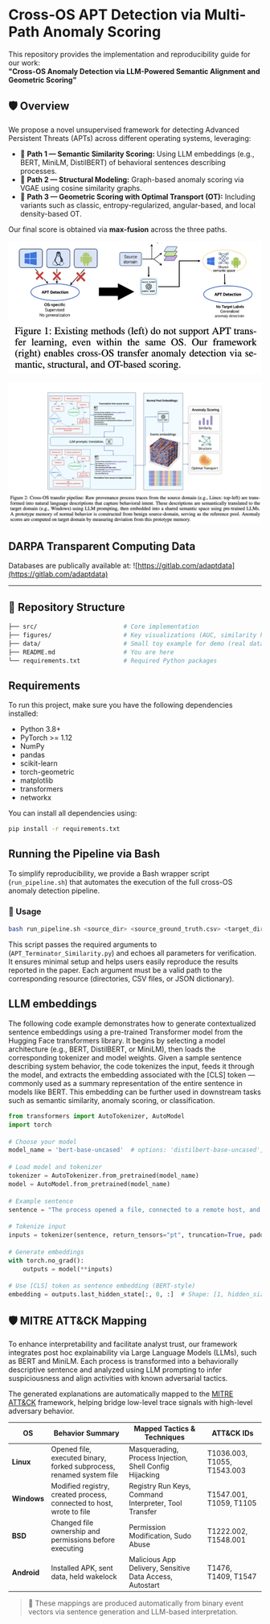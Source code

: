 # Cross-OS APT Detection via Multi-Path Anomaly Scoring

This repository provides the implementation and reproducibility guide for our work:  
**"Cross-OS Anomaly Detection via LLM-Powered Semantic Alignment and Geometric Scoring"**

## 🛡 Overview

We propose a novel unsupervised framework for detecting Advanced Persistent Threats (APTs) across different operating systems, leveraging:

- 🔹 **Path 1 — Semantic Similarity Scoring:** Using LLM embeddings (e.g., BERT, MiniLM, DistilBERT) of behavioral sentences describing processes.
- 🔹 **Path 2 — Structural Modeling:** Graph-based anomaly scoring via VGAE using cosine similarity graphs.
- 🔹 **Path 3 — Geometric Scoring with Optimal Transport (OT):** Including variants such as classic, entropy-regularized, angular-based, and local density-based OT.

Our final score is obtained via **max-fusion** across the three paths.

![Cross-OS Multi-Path Detection Pipeline](https://raw.githubusercontent.com/apt-terminator/apt/refs/heads/main/figures/figure1.png)



![Cross-OS Multi-Path Detection Pipeline](https://raw.githubusercontent.com/apt-terminator/apt/refs/heads/main/figures/figure2.png)

## DARPA Transparent Computing Data 

Databases are publically available at:  ![https://gitlab.com/adaptdata](https://gitlab.com/adaptdata)



---

## 📁 Repository Structure

```bash
├── src/                        # Core implementation
├── figures/                    # Key visualizations (AUC, similarity heatmaps, etc.)
├── data/                       # Small toy example for demo (real data fetched separately)
├── README.md                   # You are here
└── requirements.txt            # Required Python packages


```


## Requirements

To run this project, make sure you have the following dependencies installed:

- Python 3.8+
- PyTorch >= 1.12
- NumPy
- pandas
- scikit-learn
- torch-geometric
- matplotlib
- transformers
- networkx

You can install all dependencies using:

```bash
pip install -r requirements.txt
```

## Running the Pipeline via Bash
To simplify reproducibility, we provide a Bash wrapper script (`run_pipeline.sh`) that automates the execution of the full cross-OS anomaly detection pipeline.

### 🔧 Usage

```bash
bash run_pipeline.sh <source_dir> <source_ground_truth.csv> <target_dir> <target_ground_truth.csv> <translation_dict.json>
```
This script passes the required arguments to (`APT_Terminator_Similarity.py`) and echoes all parameters for verification. It ensures minimal setup and helps users easily reproduce the results reported in the paper. Each argument must be a valid path to the corresponding resource (directories, CSV files, or JSON dictionary).



## LLM embeddings
The following code example demonstrates how to generate contextualized sentence embeddings using a pre-trained Transformer model from the Hugging Face transformers library. It begins by selecting a model architecture (e.g., BERT, DistilBERT, or MiniLM), then loads the corresponding tokenizer and model weights. Given a sample sentence describing system behavior, the code tokenizes the input, feeds it through the model, and extracts the embedding associated with the [CLS] token — commonly used as a summary representation of the entire sentence in models like BERT. This embedding can be further used in downstream tasks such as semantic similarity, anomaly scoring, or classification.

```python
from transformers import AutoTokenizer, AutoModel
import torch

# Choose your model
model_name = 'bert-base-uncased'  # options: 'distilbert-base-uncased', 'microsoft/MiniLM-L6-v2', etc.

# Load model and tokenizer
tokenizer = AutoTokenizer.from_pretrained(model_name)
model = AutoModel.from_pretrained(model_name)

# Example sentence
sentence = "The process opened a file, connected to a remote host, and executed a binary."

# Tokenize input
inputs = tokenizer(sentence, return_tensors="pt", truncation=True, padding=True)

# Generate embeddings
with torch.no_grad():
    outputs = model(**inputs)

# Use [CLS] token as sentence embedding (BERT-style)
embedding = outputs.last_hidden_state[:, 0, :]  # Shape: [1, hidden_size]
```

## 🛡️ MITRE ATT&CK Mapping

To enhance interpretability and facilitate analyst trust, our framework integrates post hoc explainability via Large Language Models (LLMs), such as BERT and MiniLM. Each process is transformed into a behaviorally descriptive sentence and analyzed using LLM prompting to infer suspiciousness and align activities with known adversarial tactics.

The generated explanations are automatically mapped to the [MITRE ATT&CK](https://attack.mitre.org/) framework, helping bridge low-level trace signals with high-level adversary behavior.

| OS       | Behavior Summary                                                              | Mapped Tactics & Techniques                              | ATT&CK IDs                   |
|----------|-------------------------------------------------------------------------------|----------------------------------------------------------|------------------------------|
| **Linux**   | Opened file, executed binary, forked subprocess, renamed system file         | Masquerading, Process Injection, Shell Config Hijacking   | T1036.003, T1055, T1543.003  |
| **Windows** | Modified registry, created process, connected to host, wrote to file         | Registry Run Keys, Command Interpreter, Tool Transfer     | T1547.001, T1059, T1105      |
| **BSD**     | Changed file ownership and permissions before executing                     | Permission Modification, Sudo Abuse                       | T1222.002, T1548.001         |
| **Android** | Installed APK, sent data, held wakelock                                     | Malicious App Delivery, Sensitive Data Access, Autostart  | T1476, T1409, T1547          |

> 📌 These mappings are produced automatically from binary event vectors via sentence generation and LLM-based interpretation.

